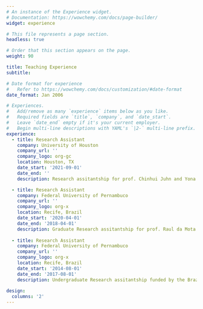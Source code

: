 ```yaml
---
# An instance of the Experience widget.
# Documentation: https://wowchemy.com/docs/page-builder/
widget: experience

# This file represents a page section.
headless: true

# Order that this section appears on the page.
weight: 90

title: Teaching Experience
subtitle:

# Date format for experience
#   Refer to https://wowchemy.com/docs/customization/#date-format
date_format: Jan 2006

# Experiences.
#   Add/remove as many `experience` items below as you like.
#   Required fields are `title`, `company`, and `date_start`.
#   Leave `date_end` empty if it's your current employer.
#   Begin multi-line descriptions with YAML's `|2-` multi-line prefix.
experience:
  - title: Research Assistant
    company: University of Houston
    company_url: ''
    company_logo: org-gc
    location: Houston, TX
    date_start: '2021-09-01'
    date_end: ''
    description: Research assitantship for prof. Chinhui Juhn and Yona Rubinstein

  - title: Research Assistant
    company: Federal University of Pernambuco
    company_url: ''
    company_logo: org-x
    location: Recife, Brazil
    date_start: '2020-04-01'
    date_end: '2018-04-01'
    description: Graduate Research assitantship for prof. Raul da Mota Silveira Neto
 
  - title: Research Assistant
    company: Federal University of Pernambuco
    company_url: ''
    company_logo: org-x
    location: Recife, Brazil
    date_start: '2014-08-01'
    date_end: '2017-08-01'
    description: Undergraduate Research assitantship funded by the Brazilian government
    
design:
  columns: '2'
---
```

